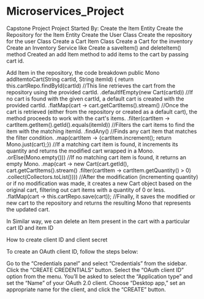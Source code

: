 # Microservices_Project
Capstone Project
Project Started By:
Create the Item Entity
Create the Repository for the Item Entity
Create the User Class
Create the repository for the user Class
Create a Cart Item Class
Create a Cart for the inventory
Create an Inventory Service like Create a saveItem() and deleteItem() method
Created an add Item method to add items to the cart by passing cart id.

Add Item in the repository, the code breakdown
public Mono<Cart> addItemtoCart(String cartId, String itemId) {
    return this.cartRepo.findById(cartId)  //This line retrieves the cart from the repository using the provided cartId.
.defaultIfEmpty(new Cart(cartId)) //If no cart is found with the given cartId, a default cart is created with the provided cartId.
.flatMap(cart -> cart.getCartItems().stream() //Once the cart is retrieved (either from the repository or created as a default cart), 
                                                the method proceeds to work with the cart's items.
.filter(cartItem -> cartItem.getItem().getId().equals(itemId)) //Filters the cart items to find the item with the matching itemId.
.findAny() //Finds any cart item that matches the filter condition.
.map(cartItem -> {cartItem.increment(); return Mono.just(cart);}) //If a matching cart item is found, it increments its quantity and 
                                                                    returns the modified cart wrapped in a Mono.
.orElse(Mono.empty())) //If no matching cart item is found, it returns an empty Mono.
.map(cart -> new Cart(cart.getId(), cart.getCartItems().stream()
                .filter(cartItem -> cartItem.getQuantity() > 0)
                .collect(Collectors.toList()))) //After the modification (incrementing quantity) or if no modification was made, 
                                                  it creates a new Cart object based on the original cart, 
                                                   filtering out cart items with a quantity of 0 or less.
  .flatMap(cart -> this.cartRepo.save(cart)); //Finally, it saves the modified or new cart to the repository and 
                                                returns the resulting Mono that represents the updated cart.
  
In Similar way, we can delete an Item present in the cart with a particular cart ID and item ID

How to create client ID and client secret



To create an OAuth client ID, follow the steps below:

Go to the “Credentials panel” and select “Credentials” from the sidebar.
Click the “CREATE CREDENTIALS” button.
Select the “OAuth client ID” option from the menu.
You’ll be asked to select the “Application type” and set the “Name” of your OAuth 2.0 client. 
Choose “Desktop app,” set an appropriate name for the client, and click the “CREATE” button.


